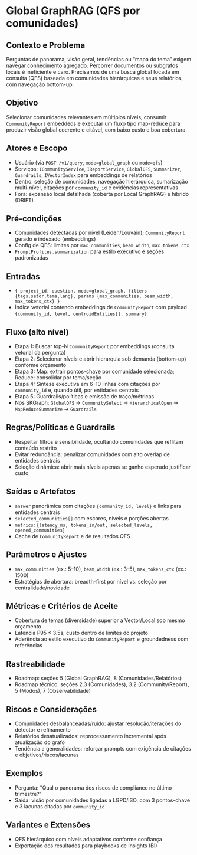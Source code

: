 # Global GraphRAG (QFS por comunidades)

## Contexto e Problema
Perguntas de panorama, visão geral, tendências ou “mapa do tema” exigem navegar conhecimento agregado. Percorrer documentos ou subgrafos locais é ineficiente e caro. Precisamos de uma busca global focada em consulta (QFS) baseada em comunidades hierárquicas e seus relatórios, com navegação bottom-up.

## Objetivo
Selecionar comunidades relevantes em múltiplos níveis, consumir `CommunityReport` embeddeds e executar um fluxo tipo map-reduce para produzir visão global coerente e citável, com baixo custo e boa cobertura.

## Atores e Escopo
- Usuário (via `POST /v1/query`, `mode=global_graph` ou `mode=qfs`)
- Serviços: `ICommunityService`, `IReportService`, `GlobalQFS`, `Summarizer`, `Guardrails`, `IVectorIndex` para embeddings de relatórios
- Dentro: seleção de comunidades, navegação hierárquica, sumarização multi-nível, citações por `community_id` e evidências representativas
- Fora: expansão local detalhada (coberta por Local GraphRAG) e híbrido (DRIFT)

## Pré-condições
- Comunidades detectadas por nível (Leiden/Louvain); `CommunityReport` gerado e indexado (embeddings)
- Config de QFS: limites por `max_communities`, `beam_width`, `max_tokens_ctx`
- `PromptProfiles.summarization` para estilo executivo e seções padronizadas

## Entradas
- `{ project_id, question, mode=global_graph, filters {tags,setor,tema,lang}, params {max_communities, beam_width, max_tokens_ctx} }`
- Índice vetorial contendo embeddings de `CommunityReport` com payload `{community_id, level, centroidEntities[], summary}`

## Fluxo (alto nível)
- Etapa 1: Buscar top-N `CommunityReport` por embeddings (consulta vetorial da pergunta)
- Etapa 2: Selecionar níveis e abrir hierarquia sob demanda (bottom-up) conforme orçamento
- Etapa 3: Map: extrair pontos-chave por comunidade selecionada; Reduce: consolidar por tema/seção
- Etapa 4: Síntese executiva em 6–10 linhas com citações por `community_id` e, quando útil, por entidades centrais
- Etapa 5: Guardrails/políticas e emissão de traço/métricas
- Nós SKGraph: `GlobalQFS` → `CommunitySelect` → `HierarchicalOpen` → `MapReduceSummarize` → `Guardrails`

## Regras/Políticas e Guardrails
- Respeitar filtros e sensibilidade, ocultando comunidades que reflitam conteúdo restrito
- Evitar redundância: penalizar comunidades com alto overlap de entidades centrais
- Seleção dinâmica: abrir mais níveis apenas se ganho esperado justificar custo

## Saídas e Artefatos
- `answer` panorâmica com citações `{community_id, level}` e links para entidades centrais
- `selected_communities[]` com escores, níveis e porções abertas
- `metrics`: `{latency_ms, tokens_in/out, selected_levels, opened_communities}`
- Cache de `CommunityReport` e de resultados QFS

## Parâmetros e Ajustes
- `max_communities` (ex.: 5–10), `beam_width` (ex.: 3–5), `max_tokens_ctx` (ex.: 1500)
- Estratégias de abertura: breadth-first por nível vs. seleção por centralidade/novidade

## Métricas e Critérios de Aceite
- Cobertura de temas (diversidade) superior a Vector/Local sob mesmo orçamento
- Latência P95 ≤ 3.5s; custo dentro de limites do projeto
- Aderência ao estilo executivo do `CommunityReport` e groundedness com referências

## Rastreabilidade
- Roadmap: seções 5 (Global GraphRAG), 8 (Comunidades/Relatórios)
- Roadmap técnico: seções 2.3 (Comunidades), 3.2 (Community/Report), 5 (Modos), 7 (Observabilidade)

## Riscos e Considerações
- Comunidades desbalanceadas/ruído: ajustar resolução/iterações do detector e refinamento
- Relatórios desatualizados: reprocessamento incremental após atualização do grafo
- Tendência a generalidades: reforçar prompts com exigência de citações e objetivos/riscos/lacunas

## Exemplos
- Pergunta: "Qual o panorama dos riscos de compliance no último trimestre?"
- Saída: visão por comunidades ligadas a LGPD/ISO, com 3 pontos-chave e 3 lacunas citadas por `community_id`

## Variantes e Extensões
- QFS hierárquico com níveis adaptativos conforme confiança
- Exportação dos resultados para playbooks de Insights (BI)
